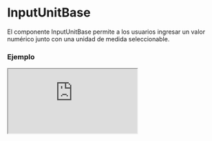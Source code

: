 # InputUnitBase

El componente InputUnitBase permite a los usuarios ingresar un valor numérico junto con una unidad de medida seleccionable.

 

### Ejemplo

<iframe minHeightIframe="30dvh" src="https://fenextjs-component-storybook.vercel.app/iframe.html?args=&id=input-inputunitbase--index&viewMode=story" />

### Importación

Para importar el componente InputUnitBase, se puede hacer desde fenextjs

```tsx copy
import { InputUnitBase } from "fenextjs";
```

### Parámetros

| Parámetro | Tipo | Requerido | Default | Descripcion |
| --------- | ---- | --------- | ------- | ----------- |
| defaultValue | Partial\<InputUnitValue\> | no | \{\} | Valor por defecto del componente, incluye el valor numérico y la unidad de medida. |
| value | Partial\<InputUnitValue\> | no | undefined | Valor actual del componente, incluye el valor numérico y la unidad de medida. |
| onChange | (data: Partial\<InputUnitValue\>) =\> void | no | undefined | Función que se ejecuta cuando el valor o la unidad cambia, recibe el objeto con `value` y `unit`. |
| options | Unit_All[] | sí | undefined | Opciones disponibles para las unidades de medida, definidas por el tipo `Unit_All`. |
| className | string | no | undefined | Clase CSS personalizada para el componente principal. |
| classNameSelect | string | no | undefined | Clase CSS personalizada para el select de unidades. |
| classNameInput | string | no | undefined | Clase CSS personalizada para el input del valor numérico. |

### Storybook

Para ver el storybook del componente lo puede hacer con este [link](https://fenextjs-component-storybook.vercel.app/?path=/story/input-inputunitbase--index)

### Usos

- InputUnitBase básico

```tsx copy
<InputUnitBase options={['cm', 'in', 'ft']} />
```

- InputUnitBase con valor y unidad iniciales

```tsx copy
<InputUnitBase defaultValue={{ value: 10, unit: 'cm' }} options={['cm', 'in', 'ft']} />
```

- InputUnitBase con función onChange

```tsx copy
<InputUnitBase options={['kg', 'g']} onChange={(data) => console.log(data)} />
```


